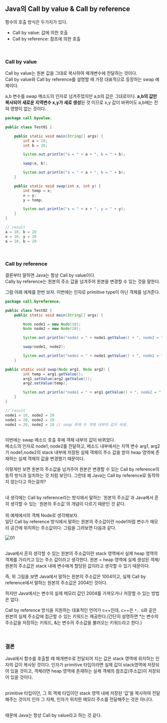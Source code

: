## Java의 Call by value & Call by reference

함수의 호출 방식은 두가지가 있다. 

- Call by value: 값에 의한 호출
- Call by reference: 참조에 의한 호출

<br/>

### Call by value

Call by value는 원본 값을 그대로 복사하여 매개변수에 전달하는 것이다. <br/>
Call by value와 Call by reference를 설명할 때 가장 대표적으로 등장하는 swap 예제이다. 

a,b 변수를 swap 메소드의 인자로 넘겨주었지만 a,b의 값은 그대로이다. **a,b의 값만 복사되어 새로운 지역변수 x,y가 새로 생성**된 것 이므로 x,y 값이 바뀌어도 a,b에는 전혀 영향이 없는 것이다. 

```java
package call.byvalue;

public class Test01 {

    public static void main(String[] args) {
        int a = 10;
        int b = 20;

        System.out.println("a = " + a + ", b = " + b);

        swap(a, b);

        System.out.println("a = " + a + ", b = " + b);
    }

    public static void swap(int x, int y) {
        int temp = x;
        x = y;
        y = temp;

        System.out.println("x = " + x + ", y = " + y);
    }
}

// result
a = 10, b = 20
x = 20, y = 10
a = 10, b = 20
```

<br/>

### Call by reference

결론부터 말하면 Java는 항상 Call by value이다. <br/>
Cally by reference는 원본의 주소 값을 넘겨주어 원본을 변경할 수 있는 것을 말한다. 

그럼 아래 예제를 한번 보자. 이번에는 인자로 primitive type이 아닌 객체를 넘겨준다.

```java
package call.byreference;

public class Test02 {
    public static void main(String[] args) {

        Node node1 = new Node(10);
        Node node2 = new Node(20);

        System.out.println("node1 = " + node1.getValue() + ", node2 = " + node2.getValue());

        swap(node1, node2);

        System.out.println("node1 = " + node1.getValue() + ", node2 = " + node2.getValue());
    }

public static void swap(Node arg1, Node arg2) {
        int temp = arg1.getValue();
        arg1.setValue(arg2.getValue());
        arg2.setValue(temp);

        System.out.println("node1 = " + arg1.getValue() + ", node2 = " + arg2.getValue());
    }
}

// result
node1 = 10, node2 = 20
node1 = 20, node2 = 10
node1 = 20, node2 = 10 // swap 후에 두 객체 내부의 값이 바뀜.
```

<br/>
이번에는 swap 메소드 호출 후에 객체 내부의 값이 바뀌었다. <br/>
메소드의 인자로 node1, node2를 전달하고, 메소드 내부에서는 지역 변수 arg1, arg2가 node1,node2의 stack 내부에 저장된 실제 객체의 주소 값을 받아 heap 영역에 존재하는 실제 객체의 값을 변경했기 때문이다.

이렇게만 보면 원본의 주소값을 넘겨주어 원본은 변경할 수 있는 Call by reference의 동작 방식과 일치하는 것 처럼 보인다. 그런데 왜 Java는 Call by reference로 동작하지 않는다고 하는걸까?

<br/>
내 생각에는 Call by reference라는 방식에서 말하는 `원본의 주소값`과 Java에서 흔히 생각할 수 있는 `원본의 주소값`의 개념이 다르기 때문인 것 같다.<br/>

<br/>
위 예제에서의 객체 Node로 생각해보자. <br/>
 일단 Call by reference 방식에서 말하는 원본의 주소값이란 node1처럼 변수가 메모리 공간에 위치하는 주소값이다. 그림을 그려보면 다음과 같다. 

![01](https://user-images.githubusercontent.com/52793122/147847768-8f27f038-36a1-45ba-8be3-65ac8535d623.png)

<br/>
Java에서 흔히 생각할 수 있는 원본의 주소값이란 stack 영역에서 실제 heap 영역의 객체를 가리키고 있는 주소 값이라고 생각한다. 원본 = heap 영역에 실제 생성된 객체/ 원본의 주소값은 stack 내에 변수에게 할당된 값이라고 생각할 수 있기 때문이다. 

즉, 위 그림을 보면 Java에서 말하는 원본의 주소값은 1004이고, 실제 Call by reference에서 말하는 원본의 주소값은 2004인 것이다. 

하지만 Java에서는 변수의 실제 메모리 값인 2004를 가져오거나 저장할 수 있는 방법은 없다.

Call by reference 방식을 지원하는 대표적인 언어가 c++인데, c++은  `*, &`와 같은 원본의 실제 주소값에 접근할 수 있는 키워드는 제공한다.(간단히 설명하면 *는 변수의 주소값을 저장하는 키워드, &는 변수의 주소값을 불러오는 키워드라고 한다.)

<br/>

### 결론

Java에서 함수를 호출할 때 매개변수로 전달되어 지는 값은 stack 영역에 위치하는 인자의 값이 복사된 것이다. 인자가 primitive 타입이라면 실제 값이 stack영역에 저장되어 있을 것이고, 객체라면 heap 영역에 존재하는 실제 객체의 참조값(주소값)이 저장되어 있을 것이다. 

<br/>
primitive 타입이던, 그 외 객체 타입이던 stack 영역 내에 저장된 ‘값’을 복사하여 전달해주는 것이지 인자 그 자체, 인자가 위치한 메모리 주소를 전달해주는 것은 아니다.<br/>

<br/>

때문에 Java는 항상 Call by value라고 하는 것 같다. 